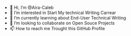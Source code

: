 - 👋 Hi, I’m @Aira-Caleb
- 👀 I’m interested in Start My technical Writing Carrear
- 🌱 I’m currently learning about End-User Technical Writing
- 💞️ I’m looking to collaborate on Open Souce Projects
- 📫 How to reach me Trought this GitHub Profile

<!---
Aira-Caleb/Aira-Caleb is a ✨ special ✨ repository because its `README.md` (this file) appears on your GitHub profile.
You can click the Preview link to take a look at your changes.
--->
